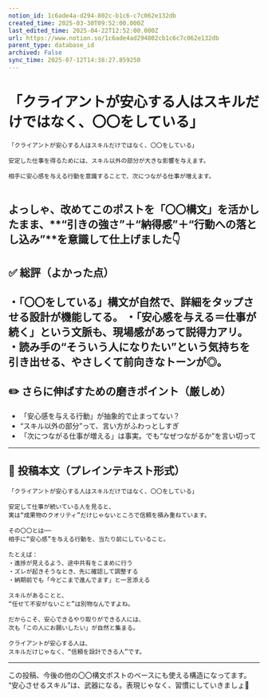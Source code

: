 ```yaml
---
notion_id: 1c6ade4a-d294-802c-b1c6-c7c062e132db
created_time: 2025-03-30T09:52:00.000Z
last_edited_time: 2025-04-22T12:52:00.000Z
url: https://www.notion.so/1c6ade4ad294802cb1c6c7c062e132db
parent_type: database_id
archived: False
sync_time: 2025-07-12T14:38:27.859250
---
```


# 「クライアントが安心する人はスキルだけではなく、〇〇をしている」

```plain text
「クライアントが安心する人はスキルだけではなく、〇〇をしている」

安定した仕事を得るためには、スキル以外の部分が大きな影響を与えます。

相手に安心感を与える行動を意識することで、次につながる仕事が増えます。


```
よっしゃ、改めてこのポストを「〇〇構文」を活かしたまま、**“引きの強さ”＋“納得感”＋“行動への落とし込み”**を意識して仕上げました👇
---
## ✅ 総評（よかった点）
・「〇〇をしている」構文が自然で、詳細をタップさせる設計が機能してる。
・「安心感を与える＝仕事が続く」という文脈も、現場感があって説得力アリ。
・読み手の“そういう人になりたい”という気持ちを引き出せる、やさしくて前向きなトーンが◎。
---
## ✏️ さらに伸ばすための磨きポイント（厳しめ）
- 「安心感を与える行動」が抽象的で止まってない？
- “スキル以外の部分”って、言い方がふわっとしすぎ
- 「次につながる仕事が増える」は事実。でも“なぜつながるか”を言い切って
---
## 📄 投稿本文（プレインテキスト形式）
```plain text
「クライアントが安心する人はスキルだけではなく、〇〇をしている」

安定して仕事が続いている人を見ると、
実は“成果物のクオリティ”だけじゃないところで信頼を積み重ねています。

その〇〇とは──
相手に“安心感”を与える行動を、当たり前にしていること。

たとえば：
・進捗が見えるよう、途中共有をこまめに行う
・ズレが起きそうなとき、先に確認して調整する
・納期前でも「今どこまで進んでます」と一言添える

スキルがあることと、
“任せて不安がないこと”は別物なんですよね。

だからこそ、安心できるやり取りができる人には、
次も「この人にお願いしたい」が自然と集まる。

クライアントが安心する人は、
スキルだけじゃなく、“信頼を設計できる人”です。

```
---
この投稿、今後の他の〇〇構文ポストのベースにも使える構造になってます。
“安心させるスキル”は、武器になる。表現じゃなく、習慣にしていきましょ💪